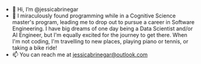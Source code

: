 - 👋 Hi, I’m @jessicabrinegar
- 🌱 I miraculously found programming while in a Cognitive Science master's program, leading me to drop out to pursue a career in Software Engineering. I have big dreams of one day being a Data Scientist and/or AI Engineer, but I'm equally excited for the journey to get there. When I'm not coding, I'm travelling to new places, playing piano or tennis, or taking a bike ride!
- 📫 You can reach me at jessicabrinegar@outlook.com

<!---
jessicabrinegar/jessicabrinegar is a ✨ special ✨ repository because its `README.md` (this file) appears on your GitHub profile.
You can click the Preview link to take a look at your changes.
--->
